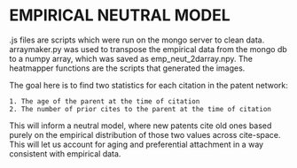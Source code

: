 EMPIRICAL NEUTRAL MODEL
=======================

.js files are scripts which were run on the mongo server to clean data.
arraymaker.py was used to transpose the empirical data from the mongo
db to a numpy array, which was saved as emp_neut_2darray.npy. The
heatmapper functions are the scripts that generated the images.

The goal here is to find two statistics for each citation in the patent network:

	1. The age of the parent at the time of citation
	2. The number of prior cites to the parent at the time of citation

This will inform a neutral model, where new patents cite old ones based purely on the empirical distribution of those two values across cite-space. This will let us account for aging and preferential attachment in a way consistent with empirical data.